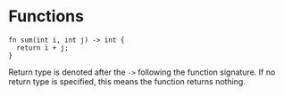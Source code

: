 # Functions

```dep
fn sum(int i, int j) -> int {
  return i + j;
}
```

Return type is denoted after the `->` following the function signature. If no return type is specified, this means the function returns nothing.
